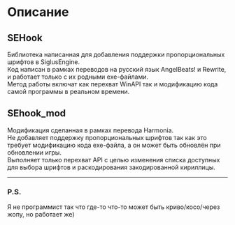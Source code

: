 # Описание

## SEHook
Библиотека написанная для добавления поддержки пропорциональных шрифтов в SiglusEngine.\
Код написан в рамках переводов на русский язык AngelBeats! и Rewrite, и работает только с их родными exe-файлами.\
Метод работы включат как перехват WinAPI так и модификацию кода самой программы в реальном времени.

## SEhook_mod
Модификация сделанная в рамках перевода Harmonia.\
Не добавляет поддержку пропорциональных шрифтов так как это требует модификацию кода exe-файла, а он может быть обновлён при обновлении игры.\
Выполняет только перехват API с целью изменения списка доступных для выбора шрифтов и раскодирования закодированной кириллицы.

____

### P.S.
Я не программист так что где-то что-то может быть криво/косо/через жопу, но работает же)
